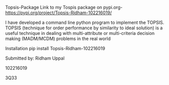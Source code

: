 Topsis-Package
Link to my Tospis package on pypi.org- https://pypi.org/project/Topsis-Ridham-102216019/

I have developed a command line python program to implement the TOPSIS. TOPSIS (technique for order performance by similarity to ideal solution) is a useful technique in dealing with multi-attribute or multi-criteria decision making (MADM/MCDM) problems in the real world

Installation
pip install Topsis-Ridham-102216019

Submitted by: Ridham Uppal

102216019

3Q33
